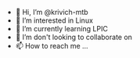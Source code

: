 - 👋 Hi, I’m @krivich-mtb
- 👀 I’m interested in Linux
- 🌱 I’m currently learning LPIC
- 💞️ I’m don't looking to collaborate on
- 📫 How to reach me ...

<!---
krivich-mtb/krivich-mtb is a ✨ special ✨ repository because its `README.md` (this file) appears on your GitHub profile.
You can click the Preview link to take a look at your changes.
--->
